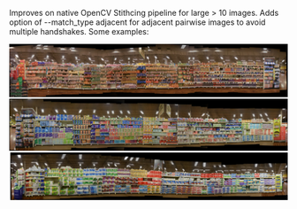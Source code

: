 Improves on native OpenCV Stithcing pipeline for large > 10 images. Adds option of --match_type adjacent for adjacent pairwise images to avoid multiple handshakes. Some examples:

![png](imgs/img2.png)
![png](imgs/img3.png)
![png](imgs/img4.png)

